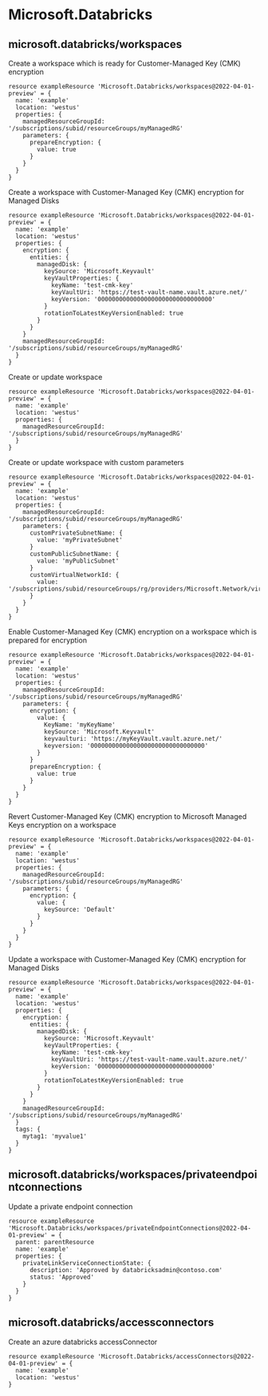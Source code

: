 # Microsoft.Databricks

## microsoft.databricks/workspaces

Create a workspace which is ready for Customer-Managed Key (CMK) encryption
```bicep
resource exampleResource 'Microsoft.Databricks/workspaces@2022-04-01-preview' = {
  name: 'example'
  location: 'westus'
  properties: {
    managedResourceGroupId: '/subscriptions/subid/resourceGroups/myManagedRG'
    parameters: {
      prepareEncryption: {
        value: true
      }
    }
  }
}
```

Create a workspace with Customer-Managed Key (CMK) encryption for Managed Disks
```bicep
resource exampleResource 'Microsoft.Databricks/workspaces@2022-04-01-preview' = {
  name: 'example'
  location: 'westus'
  properties: {
    encryption: {
      entities: {
        managedDisk: {
          keySource: 'Microsoft.Keyvault'
          keyVaultProperties: {
            keyName: 'test-cmk-key'
            keyVaultUri: 'https://test-vault-name.vault.azure.net/'
            keyVersion: '00000000000000000000000000000000'
          }
          rotationToLatestKeyVersionEnabled: true
        }
      }
    }
    managedResourceGroupId: '/subscriptions/subid/resourceGroups/myManagedRG'
  }
}
```

Create or update workspace
```bicep
resource exampleResource 'Microsoft.Databricks/workspaces@2022-04-01-preview' = {
  name: 'example'
  location: 'westus'
  properties: {
    managedResourceGroupId: '/subscriptions/subid/resourceGroups/myManagedRG'
  }
}
```

Create or update workspace with custom parameters
```bicep
resource exampleResource 'Microsoft.Databricks/workspaces@2022-04-01-preview' = {
  name: 'example'
  location: 'westus'
  properties: {
    managedResourceGroupId: '/subscriptions/subid/resourceGroups/myManagedRG'
    parameters: {
      customPrivateSubnetName: {
        value: 'myPrivateSubnet'
      }
      customPublicSubnetName: {
        value: 'myPublicSubnet'
      }
      customVirtualNetworkId: {
        value: '/subscriptions/subid/resourceGroups/rg/providers/Microsoft.Network/virtualNetworks/myNetwork'
      }
    }
  }
}
```

Enable Customer-Managed Key (CMK) encryption on a workspace which is prepared for encryption
```bicep
resource exampleResource 'Microsoft.Databricks/workspaces@2022-04-01-preview' = {
  name: 'example'
  location: 'westus'
  properties: {
    managedResourceGroupId: '/subscriptions/subid/resourceGroups/myManagedRG'
    parameters: {
      encryption: {
        value: {
          KeyName: 'myKeyName'
          keySource: 'Microsoft.Keyvault'
          keyvaulturi: 'https://myKeyVault.vault.azure.net/'
          keyversion: '00000000000000000000000000000000'
        }
      }
      prepareEncryption: {
        value: true
      }
    }
  }
}
```

Revert Customer-Managed Key (CMK) encryption to Microsoft Managed Keys encryption on a workspace
```bicep
resource exampleResource 'Microsoft.Databricks/workspaces@2022-04-01-preview' = {
  name: 'example'
  location: 'westus'
  properties: {
    managedResourceGroupId: '/subscriptions/subid/resourceGroups/myManagedRG'
    parameters: {
      encryption: {
        value: {
          keySource: 'Default'
        }
      }
    }
  }
}
```

Update a workspace with Customer-Managed Key (CMK) encryption for Managed Disks
```bicep
resource exampleResource 'Microsoft.Databricks/workspaces@2022-04-01-preview' = {
  name: 'example'
  location: 'westus'
  properties: {
    encryption: {
      entities: {
        managedDisk: {
          keySource: 'Microsoft.Keyvault'
          keyVaultProperties: {
            keyName: 'test-cmk-key'
            keyVaultUri: 'https://test-vault-name.vault.azure.net/'
            keyVersion: '00000000000000000000000000000000'
          }
          rotationToLatestKeyVersionEnabled: true
        }
      }
    }
    managedResourceGroupId: '/subscriptions/subid/resourceGroups/myManagedRG'
  }
  tags: {
    mytag1: 'myvalue1'
  }
}
```

## microsoft.databricks/workspaces/privateendpointconnections

Update a private endpoint connection
```bicep
resource exampleResource 'Microsoft.Databricks/workspaces/privateEndpointConnections@2022-04-01-preview' = {
  parent: parentResource 
  name: 'example'
  properties: {
    privateLinkServiceConnectionState: {
      description: 'Approved by databricksadmin@contoso.com'
      status: 'Approved'
    }
  }
}
```

## microsoft.databricks/accessconnectors

Create an azure databricks accessConnector
```bicep
resource exampleResource 'Microsoft.Databricks/accessConnectors@2022-04-01-preview' = {
  name: 'example'
  location: 'westus'
}
```

